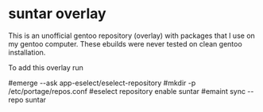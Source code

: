 suntar overlay
==============

This is an unofficial gentoo repository (overlay) with packages that I use on my gentoo computer.
These ebuilds were never tested on clean gentoo installation.

To add this overlay run

#emerge --ask app-eselect/eselect-repository
#mkdir -p /etc/portage/repos.conf
#eselect repository enable suntar
#emaint sync --repo suntar
